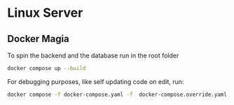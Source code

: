 # Linux Server

## Docker Magia
To spin the backend and the database run in the root folder
```bash
docker compose up --build
```

For debugging purposes, like self updating code on edit, run:
```bash
docker compose -f docker-compose.yaml -f  docker-compose.override.yaml up --build
```
